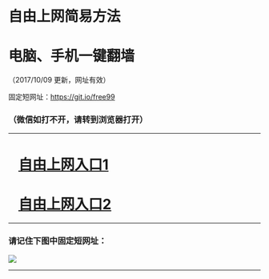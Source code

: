 ﻿# 自由上网简易方法

# 电脑、手机一键翻墙

（2017/10/09 更新，网址有效）

固定短网址：https://git.io/free99

### （微信如打不开，请转到浏览器打开）


***





# &nbsp;&nbsp; <a href="http://ft2987431206.fwq-tz-1001.info/fwqtz01.html?t=10090013938 " target="_blank">自由上网入口1</a>
# &nbsp;&nbsp; <a href="http://ft1015610168.fwq-tz-1002.info/fwqtz02.html?t=100900124290 " target="_blank">自由上网入口2</a>
***

### 请记住下图中固定短网址：

<img src="https://s3-us-west-2.amazonaws.com/fwq-1001/yjfq-20170905okok.png" /> 


***

